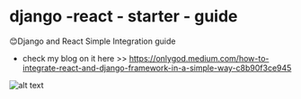 # django -react - starter - guide
😊Django and React Simple Integration guide 

* check my blog on it here >> https://onlygod.medium.com/how-to-integrate-react-and-django-framework-in-a-simple-way-c8b90f3ce945

![alt text](https://miro.medium.com/max/700/1*ejcg0gFy1FpvBYQ_UZ_KsQ.jpeg?raw=true)

